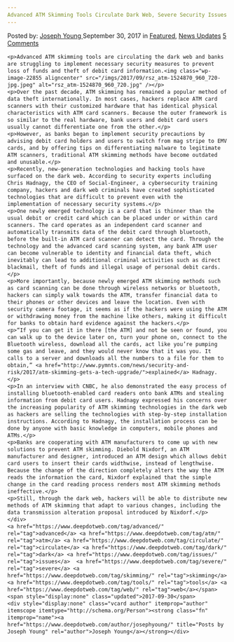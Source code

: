 ```yaml
---
Advanced ATM Skimming Tools Circulate Dark Web, Severe Security Issues
---
```

<article class="post-listing post-22846 post type-post status-publish format-standard has-post-thumbnail hentry 
 tag-advanced tag-atm tag-circulate tag-dark s tag-security tag-severe tag-skimming tag-tools tag-web">
    <div class="post-inner">
        <span>Posted by: <a href="https://www.deepdotweb.com/author/josephyoung/" title="">Joseph Young </a></span>
    <span>September 30, 2017</span>
    <span>in <a href="https://www.deepdotweb.com/category/deepdot-news/" rel="category tag">Featured</a>, <a href="https://www.deepdotweb.com/category/news-updates/" rel="category tag">News Updates</a></span>
    <span><a href="https://www.deepdotweb.com/2017/09/30/advanced-atm-skimming-tools-circulate-dark-web-severe-security-issues/#comments">5 Comments</a></span>
    </p>
    <div class="clear"></div>
    
    <p>Advanced ATM skimming tools are circulating the dark web and banks are struggling to implement necessary security measures to prevent loss of funds and theft of debit card information.<img class="wp-image-22855 aligncenter" src="/imgs/2017/09/rsz_atm-1524870_960_720-jpg.jpeg" alt="rsz_atm-1524870_960_720.jpg" /></p>
    <p>Over the past decade, ATM skimming has remained a popular method of data theft internationally. In most cases, hackers replace ATM card scanners with their customized hardware that has identical physical characteristics with ATM card scanners. Because the outer framework is so similar to the real hardware, bank users and debit card users usually cannot differentiate one from the other.</p>
    <p>However, as banks began to implement security precautions by advising debit card holders and users to switch from mag stripe to EMV cards, and by offering tips on differentiating malware to legitimate ATM scanners, traditional ATM skimming methods have become outdated and unusable.</p>
    <p>Recently, new-generation technologies and hacking tools have surfaced on the dark web. According to security experts including Chris Hadnagy, the CEO of Social-Engineer, a cybersecurity training company, hackers and dark web criminals have created sophisticated technologies that are difficult to prevent even with the implementation of necessary security systems.</p>
    <p>One newly emerged technology is a card that is thinner than the usual debit or credit card which can be placed under or within card scanners. The card operates as an independent card scanner and automatically transmits data of the debit card through bluetooth, before the built-in ATM card scanner can detect the card. Through the technology and the advanced card scanning system, any bank ATM user can become vulnerable to identity and financial data theft, which inevitably can lead to additional criminal activities such as direct blackmail, theft of funds and illegal usage of personal debit cards.</p>
    <p>More importantly, because newly emerged ATM skimming methods such as card scanning can be done through wireless networks or bluetooth, hackers can simply walk towards the ATM, transfer financial data to their phones or other devices and leave the location. Even with security camera footage, it seems as if the hackers were using the ATM or withdrawing money from the machine like others, making it difficult for banks to obtain hard evidence against the hackers.</p>
    <p>“If you can get it in there [the ATM] and not be seen or found, you can walk up to the device later on, turn your phone on, connect to the Bluetooth wireless, download all the cards, act like you’re pumping some gas and leave, and they would never know that it was you. It calls to a server and downloads all the numbers to a file for them to obtain,” <a href="http://www.pymnts.com/news/security-and-risk/2017/atm-skimming-gets-a-tech-upgrade/">explained</a> Hadnagy.</p>
    <p>In an interview with CNBC, he also demonstrated the easy process of installing bluetooth-enabled card readers onto bank ATMs and stealing information from debit card users. Hadnagy expressed his concerns over the increasing popularity of ATM skimming technologies in the dark web as hackers are selling the technologies with step-by-step installation instructions. According to Hadnagy, the installation process can be done by anyone with basic knowledge in computers, mobile phones and ATMs.</p>
    <p>Banks are cooperating with ATM manufacturers to come up with new solutions to prevent ATM skimming. Diebold Nixdorf, an ATM manufacturer and designer, introduced an ATM design which allows debit card users to insert their cards widthwise, instead of lengthwise. Because the change of the direction completely alters the way the ATM reads the information the card, Nixdorf explained that the simple change in the card reading process renders most ATM skimming methods ineffective.</p>
    <p>Still, through the dark web, hackers will be able to distribute new methods of ATM skimming that adapt to various changes, including the data transmission alteration proposal introduced by Nixdorf.</p>
    </div>
    <a href="https://www.deepdotweb.com/tag/advanced/" rel="tag">advanced</a> <a href="https://www.deepdotweb.com/tag/atm/" rel="tag">atm</a> <a href="https://www.deepdotweb.com/tag/circulate/" rel="tag">circulate</a> <a href="https://www.deepdotweb.com/tag/dark/" rel="tag">dark</a> <a href="https://www.deepdotweb.com/tag/issues/" rel="tag">issues</a>  <a href="https://www.deepdotweb.com/tag/severe/" rel="tag">severe</a> <a href="https://www.deepdotweb.com/tag/skimming/" rel="tag">skimming</a> <a href="https://www.deepdotweb.com/tag/tools/" rel="tag">tools</a> <a href="https://www.deepdotweb.com/tag/web/" rel="tag">web</a></span> <span style="display:none" class="updated">2017-09-30</span>
    <div style="display:none" class="vcard author" itemprop="author" itemscope itemtype="http://schema.org/Person"><strong class="fn" itemprop="name"><a href="https://www.deepdotweb.com/author/josephyoung/" title="Posts by Joseph Young" rel="author">Joseph Young</a></strong></div>
    
